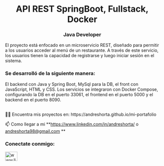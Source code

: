 <h1 align="center">API REST SpringBoot, Fullstack, Docker</h1>
<h3 align="center">Java Developer</h3>

El proyecto está enfocado en un microservicio REST,  diseñado para permitir a los usuarios acceder al menú de un restaurante. 
A través de este servicio, los usuarios tienen la capacidad de registrarse y luego iniciar sesión en el sistema. 

<h3 align="left"> Se desarrolló de la siguiente manera: </h3> 
<p>El backend con Java y Spring Boot, MySql para la DB, el front con JavaScript, HTML y CSS.
Los servicios se integraron con Docker Compose, configurando la DB en el puerto 33061, el frontend en el puerto 5000 y el backend en el puerto 8090.
</p>
<br>
👨‍💻 Encuentra mis proyectos en: https://andreshorta.github.io/mi-portafolio

📫 Como llegar a mi **https://www.linkedin.com/in/andreshorta/ o andreshorta98@gmail.com **
</p>
<h3 align="left"> Conectate conmigo: </h3>
<p align="left">
<a href="https://www.linkedin.com/in/andreshorta" target="blank"><img align="center" src="https://raw.githubusercontent.com/rahuldkjain/github-profile-readme-generator/master/src/images/icons/Social/linked-in-alt.svg" alt="www.linkedin.com/in/andreshorta" height="30" width="40" /></a>
</p>
